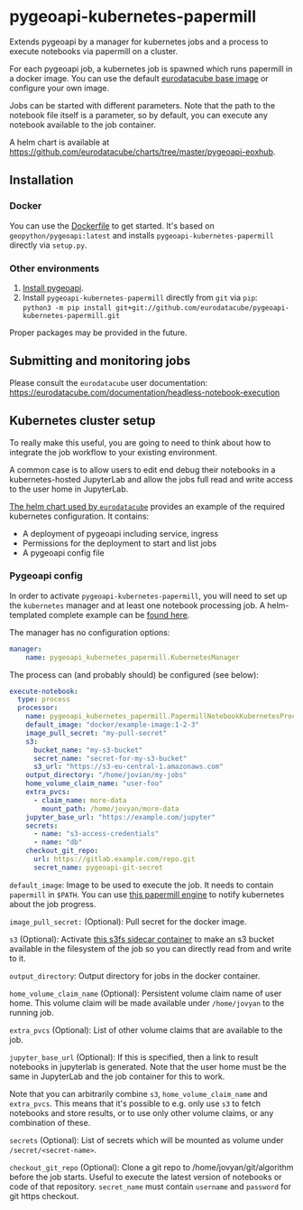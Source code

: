 # pygeoapi-kubernetes-papermill

Extends pygeoapi by a manager for kubernetes jobs and a process to execute notebooks via papermill on a cluster.

For each pygeoapi job, a kubernetes job is spawned which runs papermill in a docker image.
You can use the default [eurodatacube base image](https://hub.docker.com/repository/docker/eurodatacube/jupyter-user/) or configure your own image.

Jobs can be started with different parameters. Note that the path to the notebook file itself is a parameter, so by default, you can execute any notebook available to the job container.

A helm chart is available at https://github.com/eurodatacube/charts/tree/master/pygeoapi-eoxhub.

## Installation

### Docker
You can use the [Dockerfile](Dockerfile) to get started. It's based on `geopython/pygeoapi:latest` and installs `pygeoapi-kubernetes-papermill` directly via `setup.py`.

### Other environments
1. [Install pygeoapi](https://docs.pygeoapi.io/en/latest/installation.html).
1. Install `pygeoapi-kubernetes-papermill` directly from `git` via `pip`:  
  `python3 -m pip install git+git://github.com/eurodatacube/pygeoapi-kubernetes-papermill.git`

Proper packages may be provided in the future.

## Submitting and monitoring jobs

Please consult the `eurodatacube` user documentation:
https://eurodatacube.com/documentation/headless-notebook-execution

## Kubernetes cluster setup

To really make this useful, you are going to need to think about how to integrate the job workflow to your existing environment.

A common case is to allow users to edit end debug their notebooks in a kubernetes-hosted JupyterLab and allow the jobs full read and write access to the user home in JupyterLab.

[The helm chart used by `eurodatacube`](https://github.com/eurodatacube/charts/tree/master/pygeoapi-eoxhub) provides an example of the required kubernetes configuration. It contains:
* A deployment of pygeoapi including service, ingress
* Permissions for the deployment to start and list jobs
* A pygeoapi config file

###  Pygeoapi config


In order to activate `pygeoapi-kubernetes-papermill`, you will need to set up the `kubernetes` manager and at least one notebook processing job.
A helm-templated complete example can be [found here](https://github.com/eurodatacube/charts/blob/master/pygeoapi-eoxhub/templates/config.yaml).

The manager has no configuration options:
```yaml
manager:
    name: pygeoapi_kubernetes_papermill.KubernetesManager
```

The process can (and probably should) be configured (see below):
```yaml
execute-notebook:
  type: process
  processor:
    name: pygeoapi_kubernetes_papermill.PapermillNotebookKubernetesProcessor
    default_image: "docker/example-image:1-2-3"
    image_pull_secret: "my-pull-secret"
    s3:
      bucket_name: "my-s3-bucket"
      secret_name: "secret-for-my-s3-bucket"
      s3_url: "https://s3-eu-central-1.amazonaws.com"
    output_directory: "/home/jovian/my-jobs"
    home_volume_claim_name: "user-foo"
    extra_pvcs:
      - claim_name: more-data
        mount_path: /home/jovyan/more-data
    jupyter_base_url: "https://example.com/jupyter"
    secrets:
      - name: "s3-access-credentials"
      - name: "db"
    checkout_git_repo:
      url: https://gitlab.example.com/repo.git
      secret_name: pygeoapi-git-secret
```


`default_image`:
Image to be used to execute the job.
It needs to contain `papermill` in `$PATH`.
You can use [this papermill engine](https://github.com/eurodatacube/papermill-kubernetes-job-progress) to notify kubernetes about the job progress.

`image_pull_secret:`
(Optional): Pull secret for the docker image.

`s3` (Optional):
Activate [this s3fs sidecar container](https://github.com/totycro/docker-s3fs-client) to make an s3 bucket available in the filesystem of the job so you can directly read from and write to it.

`output_directory`: Output directory for jobs in the docker container.

`home_volume_claim_name` (Optional):
Persistent volume claim name of user home.
This volume claim will be made available under `/home/jovyan` to the running job.

`extra_pvcs` (Optional):
List of other volume claims that are available to the job.

`jupyter_base_url` (Optional):
If this is specified, then a link to result notebooks in jupyterlab is generated.
Note that the user home must be the same in JupyterLab and the job container for this to work.


Note that you can arbitrarily combine `s3`, `home_volume_claim_name` and `extra_pvcs`. This means that it's possible to e.g. only use `s3` to fetch notebooks and store results, or to use only other volume claims, or any combination of these.

`secrets` (Optional):
List of secrets which will be mounted as volume under `/secret/<secret-name>`.

`checkout_git_repo` (Optional):
Clone a git repo to /home/jovyan/git/algorithm before the job starts. Useful to execute the latest version of notebooks or code of that repository. `secret_name` must contain `username` and `password` for git https checkout.

